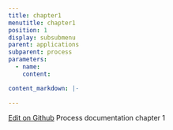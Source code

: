 ```yaml
---
title: chapter1
menutitle: chapter1
position: 1
display: subsubmenu
parent: applications
subparent: process
parameters:
  - name:
    content:

content_markdown: |-
  
---
```

<a class="editor-link" id="github-editor-link" href="{{site.github}}applications/process/chapter1.md">Edit on Github</a>
 Process documentation chapter 1